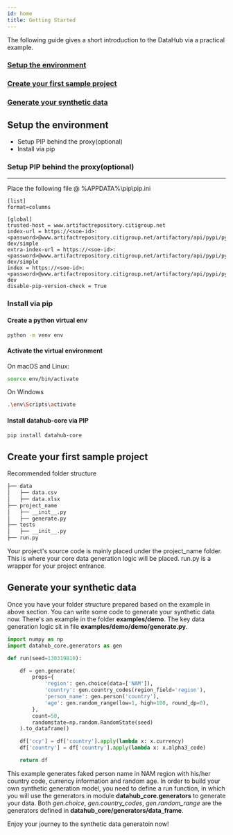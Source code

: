 ```yaml
---
id: home
title: Getting Started
---
```


The following guide gives a short introduction to the DataHub via a practical example.

### [Setup the environment](#setup-the-environment)
### [Create your first sample project](#create-your-first-sample-project)
### [Generate your synthetic data](#generate-your-synthetic-data)

## <a name="setup-the-environment"></a>Setup the environment
- Setup PIP behind the proxy(optional)
- Install via pip

### Setup PIP behind the proxy(optional)
----------------------------------------------
Place the following file @ %APPDATA%\pip\pip.ini
```shell
[list]
format=columns

[global]
trusted-host = www.artifactrepository.citigroup.net
index-url = https://<soe-id>:<password>@www.artifactrepository.citigroup.net/artifactory/api/pypi/pypi-dev/simple
extra-index-url = https://<soe-id>:<password>@www.artifactrepository.citigroup.net/artifactory/api/pypi/pypi-dev/simple
index = https://<soe-id>:<password>@www.artifactrepository.citigroup.net/artifactory/api/pypi/pypi-dev
disable-pip-version-check = True
```

### Install via pip
#### Create a python virtual env
``` bash
python -m venv env
```
#### Activate the virtual environment
On macOS and Linux:
``` bash
source env/bin/activate
```
On Windows
``` bash
.\env\Scripts\activate
```
#### Install datahub-core via PIP
``` bash
pip install datahub-core
```

## <a name="greate-your-first-sample-project"></a>Create your first sample project
Recommended folder structure
``` bash
├── data
│   ├── data.csv
│   ├── data.xlsx
├── project_name
│   ├── __init__.py
│   ├── generate.py
├── tests
│   ├── __init__.py
├── run.py
```
Your project's source code is mainly placed under the project_name folder. This is where your core data generation logic will be placed. run.py is a wrapper for your project entrance.

## <a name="generate-your-synthetic-data"></a>Generate your synthetic data

Once you have your folder structure prepared based on the example in above section. You can write some code to generate your synthetic data now. There's an example in the folder **examples/demo**. The key data generation logic sit
in file **examples/demo/demo/generate.py**.
``` python
import numpy as np
import datahub_core.generators as gen

def run(seed=130319810):

    df = gen.generate(
        props={
            'region': gen.choice(data=['NAM']),
            'country': gen.country_codes(region_field='region'),
            'person_name': gen.person('country'),
            'age': gen.random_range(low=1, high=100, round_dp=0),
        },
        count=50,
        randomstate=np.random.RandomState(seed)
    ).to_dataframe()

    df['ccy'] = df['country'].apply(lambda x: x.currency)
    df['country'] = df['country'].apply(lambda x: x.alpha3_code)

    return df
```
This example generates faked person name in NAM region with his/her country code, currency information and random age. In order to build your own synthetic generation model, you need to define a run function, in which you will use the generators in module **datahub_core.generators** to generate your data. Both *gen.choice*, *gen.country_codes*, *gen.random_range* are the generators defined in **datahub_core/generators/data_frame**.

Enjoy your journey to the synthetic data generatoin now!